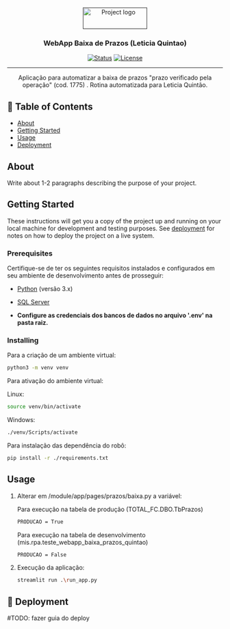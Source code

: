 <p align="center">
  <a href="" rel="noopener">
 <img width=150px height=50 src="https://totalweb.fcjur.com.br/Content/img/logoTotalWeb3.png" alt="Project logo"></a>
</p>

<h3 align="center">WebApp Baixa de Prazos (Leticia Quintao)</h3>

<div align="center">

[![Status](https://img.shields.io/badge/status-active-success.svg)]()
[![License](https://img.shields.io/badge/license-MIT-blue.svg)](/LICENSE)

</div>

---

<p align="center"> Aplicação para automatizar a baixa de prazos "prazo verificado pela operação" (cod. 1775) . Rotina automatizada para Leticia Quintão.
    <br> 
</p>

## 📝 Table of Contents

- [About](#about)
- [Getting Started](#getting_started)
- [Usage](#usage)
- [Deployment](#deployment)

## About <a name = "about"></a>

Write about 1-2 paragraphs describing the purpose of your project.

## Getting Started <a name = "getting_started"></a>

These instructions will get you a copy of the project up and running on your local machine for development and testing purposes. See [deployment](#deployment) for notes on how to deploy the project on a live system.

### Prerequisites

Certifique-se de ter os seguintes requisitos instalados e configurados em seu ambiente de desenvolvimento antes de prosseguir:

- [Python](https://www.python.org/) (versão 3.x)
- [SQL Server](https://www.microsoft.com/en-us/sql-server)

- **Configure as credenciais dos bancos de dados no arquivo '.env' na pasta raiz.**

### Installing

Para a criação de um ambiente virtual:
``` bash
python3 -m venv venv
```

Para ativação do ambiente virtual:

Linux:
``` bash
source venv/bin/activate
```

Windows:
``` bash
./venv/Scripts/activate
```

Para instalação das dependência do robô:
``` bash
pip install -r ./requirements.txt
```

## Usage <a name = "usage"></a>

1. Alterar em /module/app/pages/prazos/baixa.py a variável:

    Para execução na tabela de produção (TOTAL_FC.DBO.TbPrazos)
    ``` bash
    PRODUCAO = True
    ```

    Para execução na tabela de desenvolvimento (mis.rpa.teste_webapp_baixa_prazos_quintao)
    ``` bash
    PRODUCAO = False
    ```

2. Execução da aplicação:
    ``` bash
    streamlit run .\run_app.py
    ```

## 🚀 Deployment <a name = "deployment"></a>

#TODO: fazer guia do deploy